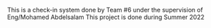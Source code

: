 This is a check-in system done by Team #6 under the supervision of Eng/Mohamed Abdelsalam
This project is done during Summer 2022
